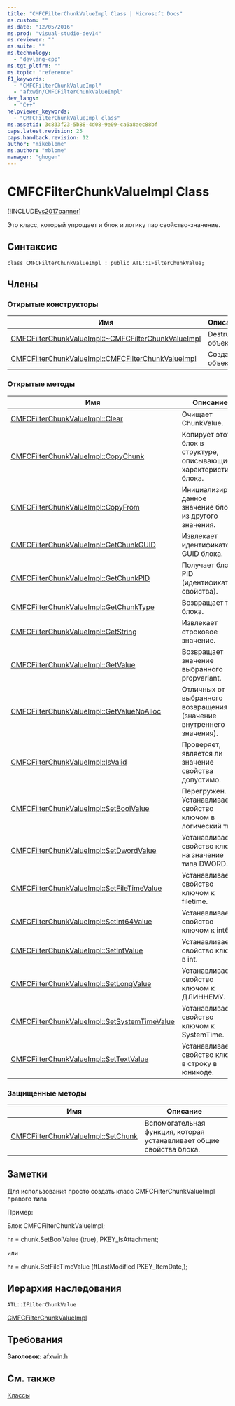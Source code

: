 ```yaml
---
title: "CMFCFilterChunkValueImpl Class | Microsoft Docs"
ms.custom: ""
ms.date: "12/05/2016"
ms.prod: "visual-studio-dev14"
ms.reviewer: ""
ms.suite: ""
ms.technology: 
  - "devlang-cpp"
ms.tgt_pltfrm: ""
ms.topic: "reference"
f1_keywords: 
  - "CMFCFilterChunkValueImpl"
  - "afxwin/CMFCFilterChunkValueImpl"
dev_langs: 
  - "C++"
helpviewer_keywords: 
  - "CMFCFilterChunkValueImpl class"
ms.assetid: 3c833f23-5b88-4d08-9e09-ca6a8aec88bf
caps.latest.revision: 25
caps.handback.revision: 12
author: "mikeblome"
ms.author: "mblome"
manager: "ghogen"
---
```

# CMFCFilterChunkValueImpl Class
[!INCLUDE[vs2017banner](../../assembler/inline/includes/vs2017banner.md)]

Это класс, который упрощает и блок и логику пар свойство\-значение.  
  
## Синтаксис  
  
```  
class CMFCFilterChunkValueImpl : public ATL::IFilterChunkValue;  
```  
  
## Члены  
  
### Открытые конструкторы  
  
|Имя|Описание|  
|---------|--------------|  
|[CMFCFilterChunkValueImpl::~CMFCFilterChunkValueImpl](../Topic/CMFCFilterChunkValueImpl::~CMFCFilterChunkValueImpl.md)|Destructs объект.|  
|[CMFCFilterChunkValueImpl::CMFCFilterChunkValueImpl](../Topic/CMFCFilterChunkValueImpl::CMFCFilterChunkValueImpl.md)|Создает объект.|  
  
### Открытые методы  
  
|Имя|Описание|  
|---------|--------------|  
|[CMFCFilterChunkValueImpl::Clear](../Topic/CMFCFilterChunkValueImpl::Clear.md)|Очищает ChunkValue.|  
|[CMFCFilterChunkValueImpl::CopyChunk](../Topic/CMFCFilterChunkValueImpl::CopyChunk.md)|Копирует этот блок в структуре, описывающие характеристики блока.|  
|[CMFCFilterChunkValueImpl::CopyFrom](../Topic/CMFCFilterChunkValueImpl::CopyFrom.md)|Инициализирует данное значение блока из другого значения.|  
|[CMFCFilterChunkValueImpl::GetChunkGUID](../Topic/CMFCFilterChunkValueImpl::GetChunkGUID.md)|Извлекает идентификатор GUID блока.|  
|[CMFCFilterChunkValueImpl::GetChunkPID](../Topic/CMFCFilterChunkValueImpl::GetChunkPID.md)|Получает блок PID \(идентификатор свойства\).|  
|[CMFCFilterChunkValueImpl::GetChunkType](../Topic/CMFCFilterChunkValueImpl::GetChunkType.md)|Возвращает тип блока.|  
|[CMFCFilterChunkValueImpl::GetString](../Topic/CMFCFilterChunkValueImpl::GetString.md)|Извлекает строковое значение.|  
|[CMFCFilterChunkValueImpl::GetValue](../Topic/CMFCFilterChunkValueImpl::GetValue.md)|Возвращает значение выбранного propvariant.|  
|[CMFCFilterChunkValueImpl::GetValueNoAlloc](../Topic/CMFCFilterChunkValueImpl::GetValueNoAlloc.md)|Отличных от выбранного возвращениями \(значение внутреннего значения\).|  
|[CMFCFilterChunkValueImpl::IsValid](../Topic/CMFCFilterChunkValueImpl::IsValid.md)|Проверяет, является ли значение свойства допустимо.|  
|[CMFCFilterChunkValueImpl::SetBoolValue](../Topic/CMFCFilterChunkValueImpl::SetBoolValue.md)|Перегружен.  Устанавливает свойство ключом в логический тип.|  
|[CMFCFilterChunkValueImpl::SetDwordValue](../Topic/CMFCFilterChunkValueImpl::SetDwordValue.md)|Устанавливает свойство ключа на значение типа DWORD.|  
|[CMFCFilterChunkValueImpl::SetFileTimeValue](../Topic/CMFCFilterChunkValueImpl::SetFileTimeValue.md)|Устанавливает свойство ключом к filetime.|  
|[CMFCFilterChunkValueImpl::SetInt64Value](../Topic/CMFCFilterChunkValueImpl::SetInt64Value.md)|Устанавливает свойство ключом к int64.|  
|[CMFCFilterChunkValueImpl::SetIntValue](../Topic/CMFCFilterChunkValueImpl::SetIntValue.md)|Устанавливает свойство ключа в int.|  
|[CMFCFilterChunkValueImpl::SetLongValue](../Topic/CMFCFilterChunkValueImpl::SetLongValue.md)|Устанавливает свойство ключом к ДЛИННЕМУ.|  
|[CMFCFilterChunkValueImpl::SetSystemTimeValue](../Topic/CMFCFilterChunkValueImpl::SetSystemTimeValue.md)|Устанавливает свойство ключом к SystemTime.|  
|[CMFCFilterChunkValueImpl::SetTextValue](../Topic/CMFCFilterChunkValueImpl::SetTextValue.md)|Устанавливает свойство ключа в строку в юникоде.|  
  
### Защищенные методы  
  
|Имя|Описание|  
|---------|--------------|  
|[CMFCFilterChunkValueImpl::SetChunk](../Topic/CMFCFilterChunkValueImpl::SetChunk.md)|Вспомогательная функция, которая устанавливает общие свойства блока.|  
  
## Заметки  
 Для использования просто создать класс CMFCFilterChunkValueImpl правого типа  
  
 Пример:  
  
 Блок CMFCFilterChunkValueImpl;  
  
 hr \= chunk.SetBoolValue \(true\), PKEY\_IsAttachment;  
  
 или  
  
 hr \= chunk.SetFileTimeValue \(ftLastModified PKEY\_ItemDate,\);  
  
## Иерархия наследования  
 `ATL::IFilterChunkValue`  
  
 [CMFCFilterChunkValueImpl](../../mfc/reference/cmfcfilterchunkvalueimpl-class.md)  
  
## Требования  
 **Заголовок:** afxwin.h  
  
## См. также  
 [Классы](../Topic/MFC%20Classes.md)